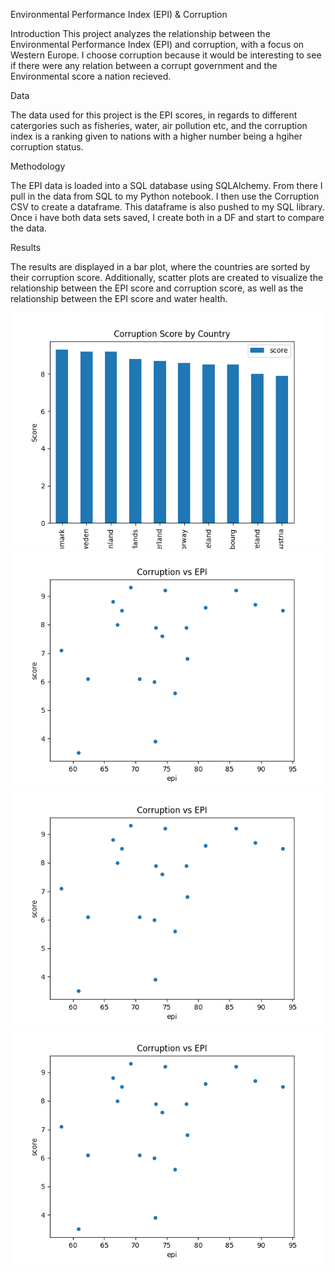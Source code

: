 Environmental Performance Index (EPI) & Corruption


Introduction
This project analyzes the relationship between the Environmental Performance Index (EPI) and corruption, with a focus on Western Europe. I choose corruption because it would be interesting to see if there were any relation between a corrupt government and the Environmental score a nation recieved. 

Data


The data used for this project is the EPI scores, in regards to different catergories such as fisheries, water, air pollution etc, and the corruption index is a ranking given to nations with a higher number being a hgiher corruption status.

Methodology


The EPI data is loaded into a SQL database using SQLAlchemy. From there I pull in the data from SQL to my Python notebook. I then use the Corruption CSV to create a dataframe. This dataframe is also pushed to my SQL library. Once i have both data sets saved, I create both in a DF and start to compare the data. 

Results


The results are displayed in a bar plot, where the countries are sorted by their corruption score. Additionally, scatter plots are created to visualize the relationship between the EPI score and corruption score, as well as the relationship between the EPI score and water health.


![Figure 1](fig1.png)
![Figure 2](fig2.png)
![Figure 3](fig3.png)
![Figure 4](fig4.png)
